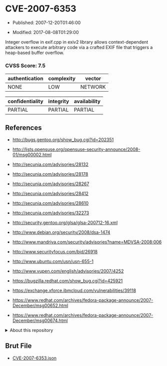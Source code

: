 # CVE-2007-6353

- Published: 2007-12-20T01:46:00

- Modified: 2017-08-08T01:29:00

Integer overflow in exif.cpp in exiv2 library allows context-dependent attackers to execute arbitrary code via a crafted EXIF file that triggers a heap-based buffer overflow.

### CVSS Score: **7.5**

| authentication | complexity | vector |
| --- | --- | --- |
| NONE | LOW | NETWORK |

| confidentiality | integrity | availability |
| --- | --- | --- |
| PARTIAL | PARTIAL | PARTIAL |

## References

* http://bugs.gentoo.org/show_bug.cgi?id=202351

* http://lists.opensuse.org/opensuse-security-announce/2008-01/msg00002.html

* http://secunia.com/advisories/28132

* http://secunia.com/advisories/28178

* http://secunia.com/advisories/28267

* http://secunia.com/advisories/28412

* http://secunia.com/advisories/28610

* http://secunia.com/advisories/32273

* http://security.gentoo.org/glsa/glsa-200712-16.xml

* http://www.debian.org/security/2008/dsa-1474

* http://www.mandriva.com/security/advisories?name=MDVSA-2008:006

* http://www.securityfocus.com/bid/26918

* http://www.ubuntu.com/usn/usn-655-1

* http://www.vupen.com/english/advisories/2007/4252

* https://bugzilla.redhat.com/show_bug.cgi?id=425921

* https://exchange.xforce.ibmcloud.com/vulnerabilities/39118

* https://www.redhat.com/archives/fedora-package-announce/2007-December/msg00652.html

* https://www.redhat.com/archives/fedora-package-announce/2007-December/msg00674.html

<details>
<summary>About this repository</summary> 

  This repository is part of the project [Live Hack CVE](https://github.com/Live-Hack-CVE). Main website can be found [www.live-hack.org](https://www.live-hack.org) 
  
  Made by [Sn0wAlice](https://github.com/Sn0wAlice) for the people that care about security and need to have a feed of the latest CVEs. Hope you enjoy it, don't forget to star the repo and follow me on [Twitter](https://twitter.com/Sn0wAlice) and [Github](https://github.com/Sn0wAlice). And that is my [personnal website](https://www.alice-snow.me/)

  - [Home Page](https://github.com/Live-Hack-CVE)
  - [Framework](https://github.com/Live-Hack-CVE/cve-framework)
  - [CVE database](https://github.com/Live-Hack-CVE/full_database)
  - [Changelog](https://github.com/Live-Hack-CVE/Changelog)
</details>

## Brut File

* [CVE-2007-6353.json](https://raw.githubusercontent.com/Live-Hack-CVE/full_database/main/cves/2007/CVE-2007-6353.json)

